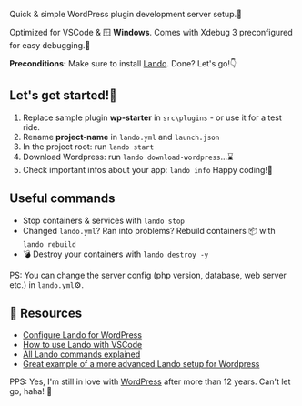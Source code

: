 Quick & simple WordPress plugin development server setup.🎁

Optimized for VSCode & 🪟 **Windows**. Comes with Xdebug 3 preconfigured for easy debugging.🐛

**Preconditions:** Make sure to install [Lando](https://lando.dev/). Done? Let's go!👇

## Let's get started!🎈
1. Replace sample plugin **wp-starter** in `src\plugins` - or use it for a test ride.
1. Rename **project-name** in `lando.yml` and `launch.json` 
1. In the project root: run `lando start`
1. Download Wordpress: run `lando download-wordpress`...⌛
1. Check important infos about your app: `lando info`
Happy coding!🥳

## Useful commands 
- Stop containers & services with `lando stop`
- Changed `lando.yml`? Ran into problems? Rebuild containers 📦 with `lando rebuild`
- 💣 Destroy your containers with `lando destroy -y`

PS: You can change the server config (php version, database, web server etc.) in `lando.yml`⚙️.

## 📖 Resources
- [Configure Lando for WordPress](https://docs.lando.dev/wordpress/config.html)
- [How to use Lando with VSCode](https://docs.lando.dev/guides/lando-with-vscode.html)
- [All Lando commands explained](https://docs.lando.dev/cli/config.html)
- [Great example of a more advanced Lando setup for Wordpress](https://github.com/timothyjensen/lando-wordpress)

PPS: Yes, I'm still in love with [WordPress](https://wordpress.org/download/) after more than 12 years. Can't let go, haha! 🥰
